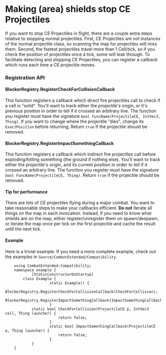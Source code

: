 # Making (area) shields stop CE Projectiles
If you want to stop CE Projectiles in flight, there are a couple extra steps 
relative to stopping normal projectiles.  First, CE Projectiles are not instances
of the normal projectile class, so scanning the map for projectiles will miss 
them.  Second, the fastest projectiles travel more than 1 Cell/tick, so if you
check the position of projectiles once a tick, some will leak through.  To 
facilitate detecting and stopping CE Projectiles, you can register a callback which
runs each time a CE projectile moves.

### Registration API

#### BlockerRegistry.RegisterCheckForCollisionCallback
This function registers a callback which direct fire projectiles call to check if a 
cell is "solid". You'll want to track either the projectile's origin, or it's previous
position in order to tell if it crossed an arbitrary line.
The function you register must have the signature `bool FuncName(ProjectileCE, IntVec3, Thing)`.
If you want to change where the projectile "dies", change its `ExactPosition` before returning;
Return `true` if the projectile should be removed.

#### BlockerRegistry.RegisterImpactSomethingCallback
This function registers a callback which indirect fire projectiles call before exploding/hitting 
something (the ground if nothing else). You'll want to track either the projectile's origin, and
its current position in order to tell if it crossed an arbitrary line.
The function you register must have the signature `bool FuncName(ProjectileCE, Thing)`.
Return `true` if the projectile should be removed.

#### Tip for performance
There are *lots* of CE projectiles flying during a major combat.  You want to take reasonable
steps to make your callbacks efficient.  **Do not** iterate all things on the map in each 
invocation.  Instead, if you need to know what shields are on the map, either register/unregister
them on spawn/despawn, or iterate the map once per tick on the first projectile and cache the result
until the next tick.

#### Example
Here is a trivial example.  If you need a more complete example, check out the 
examples in `Source/CombatExtended/Compatibility`.

        using CombatExtended.Compatibility;
        namespace example {
                [StaticConstructorOnStartup]
            class Example {
                        static Example() {
                                BlockerRegistry.RegisterCheckForCollisionCallback(CheckForCollision);
                                BlockerRegistry.RegisterImpactSomethingCallback(ImpactSomethingCallback);
                        }
                static bool CheckForCollision(ProjectileCE p, IntVec3 cell, Thing launcher) {
                            return false;
                        }
                        static bool ImpactSomethingCallback(ProjectileCE p, Thing launcher) {
                            return false;
                        }
                }
        }

